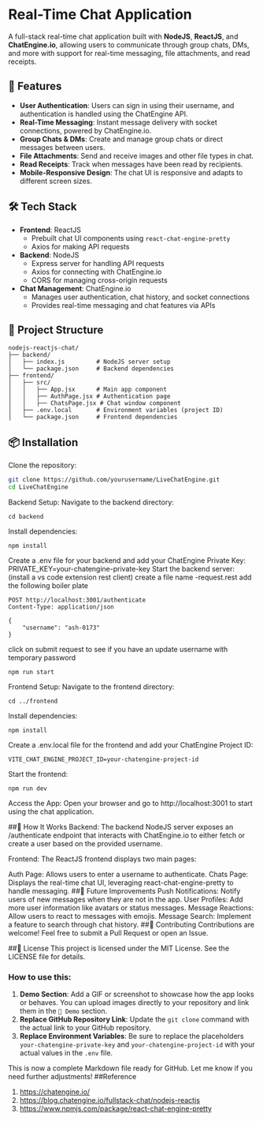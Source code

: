 
# Real-Time Chat Application

A full-stack real-time chat application built with **NodeJS**, **ReactJS**, and **ChatEngine.io**, allowing users to communicate through group chats, DMs, and more with support for real-time messaging, file attachments, and read receipts.

## 🚀 Features

- **User Authentication**: Users can sign in using their username, and authentication is handled using the ChatEngine API.
- **Real-Time Messaging**: Instant message delivery with socket connections, powered by ChatEngine.io.
- **Group Chats & DMs**: Create and manage group chats or direct messages between users.
- **File Attachments**: Send and receive images and other file types in chat.
- **Read Receipts**: Track when messages have been read by recipients.
- **Mobile-Responsive Design**: The chat UI is responsive and adapts to different screen sizes.

## 🛠️ Tech Stack

- **Frontend**: ReactJS
  - Prebuilt chat UI components using `react-chat-engine-pretty`
  - Axios for making API requests
- **Backend**: NodeJS
  - Express server for handling API requests
  - Axios for connecting with ChatEngine.io
  - CORS for managing cross-origin requests
- **Chat Management**: ChatEngine.io
  - Manages user authentication, chat history, and socket connections
  - Provides real-time messaging and chat features via APIs

## 📂 Project Structure

```
nodejs-reactjs-chat/
├── backend/
│   ├── index.js         # NodeJS server setup
│   └── package.json     # Backend dependencies
├── frontend/
│   ├── src/
│   │   ├── App.jsx      # Main app component
│   │   ├── AuthPage.jsx # Authentication page
│   │   ├── ChatsPage.jsx # Chat window component
│   ├── .env.local       # Environment variables (project ID)
│   └── package.json     # Frontend dependencies
```

## 📦 Installation
Clone the repository:
```bash
git clone https://github.com/yourusername/LiveChatEngine.git
cd LiveChatEngine
```
Backend Setup:
Navigate to the backend directory:
```
cd backend
```
Install dependencies:
```
npm install
```
Create a .env file for your backend and add your ChatEngine Private Key:
PRIVATE_KEY=your-chatengine-private-key
Start the backend server:
(install a vs code extension rest client)
create a file name -request.rest
add the following boiler plate
```
POST http://localhost:3001/authenticate
Content-Type: application/json

{
    "username": "ash-0173"
}
```
click on submit request to see if you have an update username with temporary password
```
npm run start
```

Frontend Setup:
Navigate to the frontend directory:

```
cd ../frontend
```
Install dependencies:

```
npm install
```
Create a .env.local file for the frontend and add your ChatEngine Project ID:

```
VITE_CHAT_ENGINE_PROJECT_ID=your-chatengine-project-id
```
Start the frontend:

```
npm run dev
```
Access the App:
Open your browser and go to http://localhost:3001 to start using the chat application.

##🔧 How It Works
Backend:
The backend NodeJS server exposes an /authenticate endpoint that interacts with ChatEngine.io to either fetch or create a user based on the provided username.

Frontend:
The ReactJS frontend displays two main pages:

Auth Page: Allows users to enter a username to authenticate.
Chats Page: Displays the real-time chat UI, leveraging react-chat-engine-pretty to handle messaging.
##🎯 Future Improvements
Push Notifications: Notify users of new messages when they are not in the app.
User Profiles: Add more user information like avatars or status messages.
Message Reactions: Allow users to react to messages with emojis.
Message Search: Implement a feature to search through chat history.
##🤝 Contributing
Contributions are welcome! Feel free to submit a Pull Request or open an Issue.

##📝 License
This project is licensed under the MIT License. See the LICENSE file for details.

### How to use this:

1. **Demo Section**: Add a GIF or screenshot to showcase how the app looks or behaves. You can upload images directly to your repository and link them in the `📸 Demo` section.
2. **Replace GitHub Repository Link**: Update the `git clone` command with the actual link to your GitHub repository.
3. **Replace Environment Variables**: Be sure to replace the placeholders `your-chatengine-private-key` and `your-chatengine-project-id` with your actual values in the `.env` file.

This is now a complete Markdown file ready for GitHub. Let me know if you need further adjustments!
##Reference
1. https://chatengine.io/
2. https://blog.chatengine.io/fullstack-chat/nodejs-reactjs
3. https://www.npmjs.com/package/react-chat-engine-pretty
